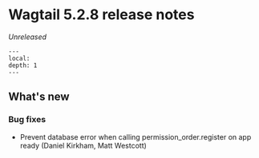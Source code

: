# Wagtail 5.2.8 release notes

_Unreleased_

```{contents}
---
local:
depth: 1
---
```

## What's new


### Bug fixes

 * Prevent database error when calling permission_order.register on app ready (Daniel Kirkham, Matt Westcott)
